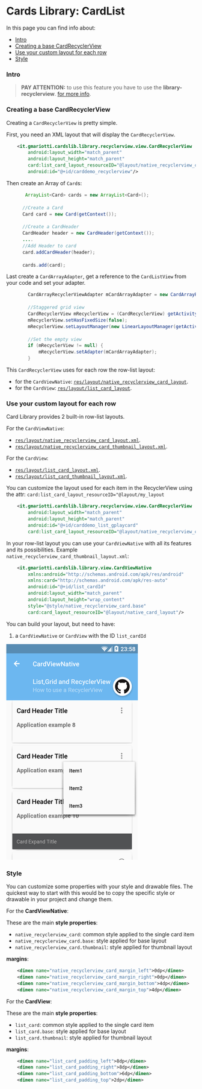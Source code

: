 # Cards Library: CardList

In this page you can find info about:

* [Intro](#intro)
* [Creating a base CardRecyclerView](#creating-a-base-cardrecyclerview)
* [Use your custom layout for each row](#use-your-custom-layout-for-each-row)
* [Style](#style)

### Intro

> **PAY ATTENTION:** to use this feature you have to use the **library-recyclerview**.
> [for more info](GUIDE.md#including-in-your-project).

### Creating a base CardRecyclerView

Creating a `CardRecyclerView` is pretty simple.

First, you need an XML layout that will display the `CardRecyclerView`.

``` xml
    <it.gmariotti.cardslib.library.recyclerview.view.CardRecyclerView
        android:layout_width="match_parent"
        android:layout_height="match_parent"
        card:list_card_layout_resourceID="@layout/native_recyclerview_card_layout"
        android:id="@+id/carddemo_recyclerview"/>
```

Then create an Array of `Card`s:

``` java
       ArrayList<Card> cards = new ArrayList<Card>();

      //Create a Card
      Card card = new Card(getContext());

      //Create a CardHeader
      CardHeader header = new CardHeader(getContext());
      ....
      //Add Header to card
      card.addCardHeader(header);

      cards.add(card);
```

Last create a `CardArrayAdapter`, get a reference to the `CardListView` from your code and set your adapter.

``` java
        CardArrayRecyclerViewAdapter mCardArrayAdapter = new CardArrayRecyclerViewAdapter(getActivity(), cards);

        //Staggered grid view
        CardRecyclerView mRecyclerView = (CardRecyclerView) getActivity().findViewById(R.id.carddemo_recyclerview);
        mRecyclerView.setHasFixedSize(false);
        mRecyclerView.setLayoutManager(new LinearLayoutManager(getActivity()));

        //Set the empty view
        if (mRecyclerView != null) {
            mRecyclerView.setAdapter(mCardArrayAdapter);
        }
```

This `CardRecyclerView` uses for each row the row-list layout:
 
 - for the `CardViewNative`: [`res/layout/native_recyclerview_card_layout`](/library-core/src/main/res/layout/native_recyclerview_card_layout.xml).
 - for the `CardView`: [`res/layout/list_card_layout`](/library-core/src/main/res/layout/list_card_layout.xml).


### Use your custom layout for each row

Card Library provides 2 built-in row-list layouts.

For the `CardViewNative`:
* [`res/layout/native_recyclerview_card_layout.xml`](/library-core/src/main/res/layout/native_recyclerview_card_layout.xml).
* [`res/layout/native_recyclerview_card_thumbnail_layout.xml`](/library-core/src/main/res/layout/native_recyclerview_card_thumbnail_layout.xml).

For the `CardView`:
* [`res/layout/list_card_layout.xml`](/library-core/src/main/res/layout/list_card_layout.xml).
* [`res/layout/list_card_thumbnail_layout.xml`](/library-core/src/main/res/layout/list_card_thumbnail_layout.xml).


You can customize the layout used for each item in the RecyclerView using the attr: `card:list_card_layout_resourceID="@layout/my_layout`

``` xml
    <it.gmariotti.cardslib.library.recyclerview.view.CardRecyclerView
        android:layout_width="match_parent"
        android:layout_height="match_parent"
        android:id="@+id/carddemo_list_gplaycard"
        card:list_card_layout_resourceID="@layout/native_recyclerview_card_thumbnail_layout" />
```

In your row-list layout you can use your `CardViewNative` with all its features and its possibilities.
Example `native_recyclerview_card_thumbnail_layout.xml`:

``` xml
    <it.gmariotti.cardslib.library.view.CardViewNative
        xmlns:android="http://schemas.android.com/apk/res/android"
        xmlns:card="http://schemas.android.com/apk/res-auto"
        android:id="@+id/list_cardId"
        android:layout_width="match_parent"
        android:layout_height="wrap_content"
        style="@style/native_recyclerview_card.base"
        card:card_layout_resourceID="@layout/native_card_layout"/>
```

You can build your layout, but need to have:

 1. a `CardViewNative` or `CardView` with the ID `list_cardId`

![Screen](/demo/images/demo/native/native_recyclerView.png)


### Style

You can customize some properties with your style and drawable files.
The quickest way to start with this would be to copy the specific style or drawable in your project and
change them.

For the **CardViewNative**:

These are the main **style properties**:

* `native_recyclerview_card`: common style applied to the single card item
* `native_recyclerview_card.base`: style applied for base layout
* `native_recyclerview_card.thumbnail`: style applied for thumbnail layout

**margins**:

``` xml
    <dimen name="native_recyclerview_card_margin_left">0dp</dimen>
    <dimen name="native_recyclerview_card_margin_right">0dp</dimen>
    <dimen name="native_recyclerview_card_margin_bottom">4dp</dimen>
    <dimen name="native_recyclerview_card_margin_top">4dp</dimen>
```

For the **CardView**:

These are the main **style properties**:

* `list_card`: common style applied to the single card item
* `list_card.base`: style applied for base layout
* `list_card.thumbnail`: style applied for thumbnail layout

**margins**:

``` xml
    <dimen name="list_card_padding_left">8dp</dimen>
    <dimen name="list_card_padding_right">8dp</dimen>
    <dimen name="list_card_padding_bottom">6dp</dimen>
    <dimen name="list_card_padding_top">2dp</dimen>
```